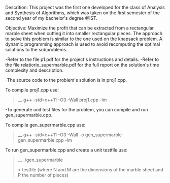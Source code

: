 
Descrition: This project was the first one developed for the class of Analysis and Synthesis of Algorithms, 
            which was taken on the first semester of the second year of my bachelor's degree @IST. 
            
Objective: Maximize the profit that can be extracted from a rectangular marble sheet when cutting it into smaller rectangular pieces.
           The approach to solve this problem is similar to the one used on the knapsack problem. A dynamic programming approach is used
           to avoid recomputing the optimal solutions to the subproblems.
            

-Refer to the file p1.pdf for the project's instructions and details.
-Refer to the file relatiorio_supermarble.pdf for the full report on the solution's time complexity and description.

-The source code to the problem's solution is in proj1.cpp.

To compile proj1.cpp use:
> **__** g++ -std=c++11 -O3 -Wall proj1.cpp -lm

-To generate unit test files for the problem, you can compile and run gen_supermarble.cpp.

To compile gen_supermarble.cpp use:
> **__** g++ -std=c++11 -O3 -Wall -o gen_supermarble gen_supermarble.cpp -lm

To run gen_supermarble.cpp and create a unit testfile use:
> **__** ./gen_supermarble <N> <M> <P> > testfile (where N and M are the dimensions of the marble sheet and P the number of pieces)  
